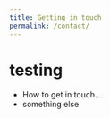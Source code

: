 ```yaml
---
title: Getting in touch
permalink: /contact/
---
```


# testing
- How to get in touch...
- something else



